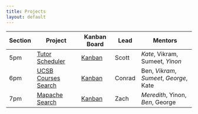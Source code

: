 ```yaml
---
title: Projects
layout: default
---
```



| Section | Project | Kanban Board | Lead | Mentors|
|---------|---------|-----|------|--------|
| 5pm |  [Tutor Scheduler](https://github.com/ucsb-cs56-f19/ucsb-tutor-scheduler/) | [Kanban](https://github.com/ucsb-cs56-f19/ucsb-tutor-scheduler/projects) | Scott | *Kate*, Vikram, Sumeet, *Yinon*  |
| 6pm | [UCSB Courses Search](https://github.com/ucsb-cs56-f19/ucsb-courses-search/) |  [Kanban](https://github.com/ucsb-cs56-f19/ucsb-courses-search/projects/1) | Conrad | Ben, *Vikram*, *Sumeet*, *George*, Kate |
| 7pm |[Mapache Search](https://github.com/ucsb-cs56-f19/mapache-search) | [Kanban](https://github.com/ucsb-cs56-f19/mapache-search/projects/1) | Zach | *Meredith*, Yinon, *Ben*, George |
